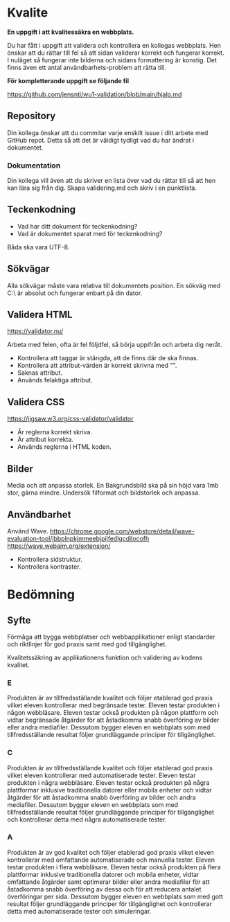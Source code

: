 # Kvalite

**En uppgift i att kvalitessäkra en webbplats.**

Du har fått i uppgift att validera och kontrollera en kollegas webbplats. Hen önskar
att du rättar till fel så att sidan validerar korrekt och fungerar korrekt.
I nuläget så fungerar inte bilderna och sidans formattering är konstig.
Det finns även ett antal användbarhets-problem att rätta till.

**För kompletterande uppgift se följande fil**

https://github.com/jensnti/wu1-validation/blob/main/hjalp.md

## Repository

Din kollega önskar att du commitar varje enskilt issue i ditt arbete med GitHub repot.
Detta så att det är väldigt tydligt vad du har ändrat i dokumentet. 

### Dokumentation

Din kollega vill även att du skriver en lista över vad du rättar 
till så att hen kan lära sig från dig.
Skapa validering.md och skriv i en punktlista.

## Teckenkodning

* Vad har ditt dokument för teckenkodning?
* Vad är dokumentet sparat med för teckenkodning?

Båda ska vara UTF-8.

## Sökvägar

Alla sökvägar måste vara relativa till dokumentets position.
En sökväg med C:\ är absolut och fungerar enbart på din dator.

## Validera HTML

https://validator.nu/

Arbeta med felen, ofta är fel följdfel, så börja uppifrån och arbeta dig neråt.

* Kontrollera att taggar är stängda, att de finns där de ska finnas.
* Kontrollera att attribut-värden är korrekt skrivna med "".
* Saknas attribut.
* Används felaktiga attribut.

## Validera CSS

https://jigsaw.w3.org/css-validator/validator

* Är reglerna korrekt skriva.
* Är attribut korrekta.
* Används reglerna i HTML koden.

## Bilder

Media och att anpassa storlek.
En Bakgrundsbild ska på sin höjd vara 1mb stor, gärna mindre.
Undersök filformat och bildstorlek och anpassa.

## Användbarhet

Använd Wave.
https://chrome.google.com/webstore/detail/wave-evaluation-tool/jbbplnpkjmmeebjpijfedlgcdilocofh
https://wave.webaim.org/extension/

* Kontrollera sidstruktur.
* Kontrollera kontraster.

# Bedömning

## Syfte
Förmåga att bygga webbplatser och webbapplikationer enligt standarder och riktlinjer för god praxis samt med god tillgänglighet.

Kvalitetssäkring av applikationens funktion och validering av kodens kvalitet.

### E
Produkten är av tillfredsställande kvalitet och följer etablerad god praxis vilket eleven kontrollerar med begränsade tester. Eleven testar produkten i någon webbläsare. Eleven testar också produkten på någon plattform och vidtar begränsade åtgärder för att åstadkomma snabb överföring av bilder eller andra mediafiler. Dessutom bygger eleven en webbplats som med tillfredsställande resultat följer grundläggande principer för tillgänglighet.

### C
Produkten är av tillfredsställande kvalitet och följer etablerad god praxis vilket eleven kontrollerar med automatiserade tester. Eleven testar produkten i några webbläsare. Eleven testar också produkten på några plattformar inklusive traditionella datorer eller mobila enheter och vidtar åtgärder för att åstadkomma snabb överföring av bilder och andra mediafiler. Dessutom bygger eleven en webbplats som med tillfredsställande resultat följer grundläggande principer för tillgänglighet och kontrollerar detta med några automatiserade tester.

### A
Produkten är av god kvalitet och följer etablerad god praxis vilket eleven kontrollerar med omfattande automatiserade och manuella tester. Eleven testar produkten i flera webbläsare. Eleven testar också produkten på flera plattformar inklusive traditionella datorer och mobila enheter, vidtar omfattande åtgärder samt optimerar bilder eller andra mediafiler för att åstadkomma snabb överföring av dessa och för att reducera antalet överföringar per sida. Dessutom bygger eleven en webbplats som med gott resultat följer grundläggande principer för tillgänglighet och kontrollerar detta med automatiserade tester och simuleringar.
